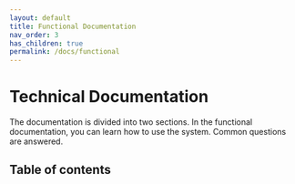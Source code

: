```yaml
---
layout: default
title: Functional Documentation
nav_order: 3
has_children: true
permalink: /docs/functional
---
```


# Technical Documentation

The documentation is divided into two sections. In the functional documentation, you can learn how to use the system. Common questions are answered.

## Table of contents

